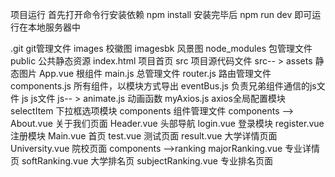 项目运行 首先打开命令行安装依赖 npm install
安装完毕后 npm run dev 即可运行在本地服务器中

.git git管理文件
images 校徽图
imagesbk 风景图
node_modules 包管理文件
public 公共静态资源
index.html 项目首页
src 项目源代码文件
src-- >
  assets 静态图片
  App.vue 根组件
  main.js 总管理文件
  router.js 路由管理文件
  components.js 所有组件，以模块方式导出
  eventBus.js 负责兄弟组件通信的js文件
  js js文件
  js-- >
    animate.js 动画函数
    myAxios.js axios全局配置模块
    selectItem 下拉框选项模块
  components 组件管理文件
  components -->
    About.vue 关于我们页面
    Header.vue 头部导航
    login.vue 登录模块
    register.vue 注册模块
    Main.vue 首页
    test.vue 测试页面
    result.vue 大学详情页面
    University.vue 院校页面
    components -->ranking
        majorRanking.vue 专业详情页
        softRanking.vue 大学排名页
        subjectRanking.vue 专业排名页面
